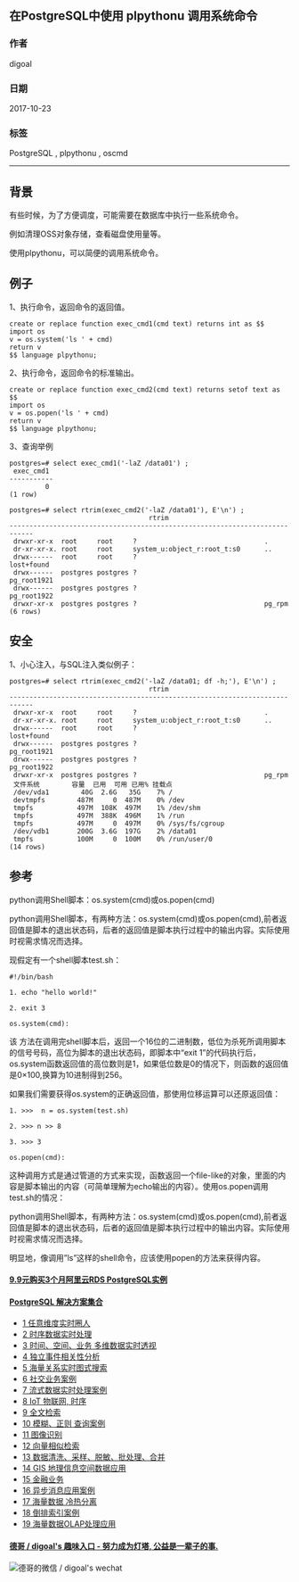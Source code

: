 ## 在PostgreSQL中使用 plpythonu 调用系统命令  
                                 
### 作者                
digoal                
                
### 日期                 
2017-10-23                
                  
### 标签                
PostgreSQL , plpythonu , oscmd      
                            
----                            
                             
## 背景      
有些时候，为了方便调度，可能需要在数据库中执行一些系统命令。  
  
例如清理OSS对象存储，查看磁盘使用量等。  
  
使用plpythonu，可以简便的调用系统命令。  
  
## 例子  
  
1、执行命令，返回命令的返回值。  
  
```  
create or replace function exec_cmd1(cmd text) returns int as $$    
import os      
v = os.system('ls ' + cmd)  
return v  
$$ language plpythonu;    
```  
  
2、执行命令，返回命令的标准输出。  
  
```  
create or replace function exec_cmd2(cmd text) returns setof text as $$    
import os      
v = os.popen('ls ' + cmd)  
return v  
$$ language plpythonu;    
```  
  
3、查询举例  
  
```  
postgres=# select exec_cmd1('-laZ /data01') ;  
 exec_cmd1   
-----------  
         0  
(1 row)  
  
postgres=# select rtrim(exec_cmd2('-laZ /data01'), E'\n') ;  
                                   rtrim                                      
----------------------------------------------------------------------------  
 drwxr-xr-x  root     root     ?                                .  
 dr-xr-xr-x. root     root     system_u:object_r:root_t:s0      ..  
 drwx------  root     root     ?                                lost+found  
 drwx------  postgres postgres ?                                pg_root1921  
 drwx------  postgres postgres ?                                pg_root1922  
 drwxr-xr-x  postgres postgres ?                                pg_rpm  
(6 rows)  
```  
    
## 安全  
1、小心注入，与SQL注入类似例子：  
  
```  
postgres=# select rtrim(exec_cmd2('-laZ /data01; df -h;'), E'\n') ;  
                                   rtrim                                      
----------------------------------------------------------------------------  
 drwxr-xr-x  root     root     ?                                .  
 dr-xr-xr-x. root     root     system_u:object_r:root_t:s0      ..  
 drwx------  root     root     ?                                lost+found  
 drwx------  postgres postgres ?                                pg_root1921  
 drwx------  postgres postgres ?                                pg_root1922  
 drwxr-xr-x  postgres postgres ?                                pg_rpm  
 文件系统        容量  已用  可用 已用% 挂载点  
 /dev/vda1        40G  2.6G   35G    7% /  
 devtmpfs        487M     0  487M    0% /dev  
 tmpfs           497M  108K  497M    1% /dev/shm  
 tmpfs           497M  388K  496M    1% /run  
 tmpfs           497M     0  497M    0% /sys/fs/cgroup  
 /dev/vdb1       200G  3.6G  197G    2% /data01  
 tmpfs           100M     0  100M    0% /run/user/0  
(14 rows)  
```  
  
## 参考  
python调用Shell脚本：os.system(cmd)或os.popen(cmd)  
  
python调用Shell脚本，有两种方法：os.system(cmd)或os.popen(cmd),前者返回值是脚本的退出状态码，后者的返回值是脚本执行过程中的输出内容。实际使用时视需求情况而选择。  
  
现假定有一个shell脚本test.sh：  
  
```  
#!/bin/bash  
  
1. echo "hello world!"  
  
2. exit 3  
  
os.system(cmd):  
```  
  
该 方法在调用完shell脚本后，返回一个16位的二进制数，低位为杀死所调用脚本的信号号码，高位为脚本的退出状态码，即脚本中“exit 1”的代码执行后，os.system函数返回值的高位数则是1，如果低位数是0的情况下，则函数的返回值是0×100,换算为10进制得到256。  
  
如果我们需要获得os.system的正确返回值，那使用位移运算可以还原返回值：  
  
```  
1. >>>  n = os.system(test.sh)  
  
2. >>> n >> 8  
  
3. >>> 3  
  
os.popen(cmd):  
```  
  
这种调用方式是通过管道的方式来实现，函数返回一个file-like的对象，里面的内容是脚本输出的内容（可简单理解为echo输出的内容）。使用os.popen调用test.sh的情况：   
  
python调用Shell脚本，有两种方法：os.system(cmd)或os.popen(cmd),前者返回值是脚本的退出状态码，后者的返回值是脚本执行过程中的输出内容。实际使用时视需求情况而选择。  
  
明显地，像调用”ls”这样的shell命令，应该使用popen的方法来获得内容。    
  
  
  
  
  
  
  
  
  
  
  
  
  
  
  
  
  
  
  
  
  
  
  
  
  
  
  
  
  
  
  
  
  
  
  
  
  
  
  
  
  
  
  
  
  
#### [9.9元购买3个月阿里云RDS PostgreSQL实例](https://www.aliyun.com/database/postgresqlactivity "57258f76c37864c6e6d23383d05714ea")
  
  
#### [PostgreSQL 解决方案集合](https://yq.aliyun.com/topic/118 "40cff096e9ed7122c512b35d8561d9c8")
- [1 任意维度实时圈人](https://yq.aliyun.com/topic/118 "40cff096e9ed7122c512b35d8561d9c8")
- [2 时序数据实时处理](https://yq.aliyun.com/topic/118 "40cff096e9ed7122c512b35d8561d9c8")
- [3 时间、空间、业务 多维数据实时透视](https://yq.aliyun.com/topic/118 "40cff096e9ed7122c512b35d8561d9c8")
- [4 独立事件相关性分析](https://yq.aliyun.com/topic/118 "40cff096e9ed7122c512b35d8561d9c8")
- [5 海量关系实时图式搜索](https://yq.aliyun.com/topic/118 "40cff096e9ed7122c512b35d8561d9c8")
- [6 社交业务案例](https://yq.aliyun.com/topic/118 "40cff096e9ed7122c512b35d8561d9c8")
- [7 流式数据实时处理案例](https://yq.aliyun.com/topic/118 "40cff096e9ed7122c512b35d8561d9c8")
- [8 IoT 物联网, 时序](https://yq.aliyun.com/topic/118 "40cff096e9ed7122c512b35d8561d9c8")
- [9 全文检索](https://yq.aliyun.com/topic/118 "40cff096e9ed7122c512b35d8561d9c8")
- [10 模糊、正则 查询案例](https://yq.aliyun.com/topic/118 "40cff096e9ed7122c512b35d8561d9c8")
- [11 图像识别](https://yq.aliyun.com/topic/118 "40cff096e9ed7122c512b35d8561d9c8")
- [12 向量相似检索](https://yq.aliyun.com/topic/118 "40cff096e9ed7122c512b35d8561d9c8")
- [13 数据清洗、采样、脱敏、批处理、合并](https://yq.aliyun.com/topic/118 "40cff096e9ed7122c512b35d8561d9c8")
- [14 GIS 地理信息空间数据应用](https://yq.aliyun.com/topic/118 "40cff096e9ed7122c512b35d8561d9c8")
- [15 金融业务](https://yq.aliyun.com/topic/118 "40cff096e9ed7122c512b35d8561d9c8")
- [16 异步消息应用案例](https://yq.aliyun.com/topic/118 "40cff096e9ed7122c512b35d8561d9c8")
- [17 海量数据 冷热分离](https://yq.aliyun.com/topic/118 "40cff096e9ed7122c512b35d8561d9c8")
- [18 倒排索引案例](https://yq.aliyun.com/topic/118 "40cff096e9ed7122c512b35d8561d9c8")
- [19 海量数据OLAP处理应用](https://yq.aliyun.com/topic/118 "40cff096e9ed7122c512b35d8561d9c8")
  
  
#### [德哥 / digoal's 趣味入口 - 努力成为灯塔, 公益是一辈子的事.](https://github.com/digoal/blog/blob/master/README.md "22709685feb7cab07d30f30387f0a9ae")
  
  
![德哥的微信 / digoal's wechat](../pic/digoal_weixin.jpg "f7ad92eeba24523fd47a6e1a0e691b59")
  
